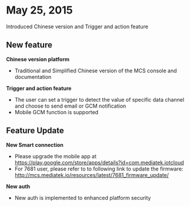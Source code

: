 # May 25, 2015

Introduced Chinese version and Trigger and action feature

## New feature

**Chinese version platform**

* Traditional and Simplified Chinese version of the MCS console and documentation

**Trigger and action feature**

* The user can set a trigger to detect the value of specific data channel and choose to send email or GCM notification
* Mobile GCM function is supported

## Feature Update

**New Smart connection**

* Please upgrade the mobile app at https://play.google.com/store/apps/details?id=com.mediatek.iotcloud
* For 7681 user, please refer to to following link to update the firmware: http://mcs.mediatek.io/resources/latest/7681_firmware_update/

**New auth**
* New auth is implemented to enhanced platform security
